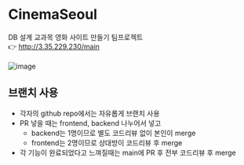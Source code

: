 # CinemaSeoul
DB 설계 교과목 영화 사이트 만들기 팀프로젝트<br/>
👉 http://3.35.229.230/main
<br/><br/>
![image](https://user-images.githubusercontent.com/37998734/123530123-0361a680-d732-11eb-8fb4-537f6adb7db2.png)

## 브랜치 사용

* 각자의 github repo에서는 자유롭게 브랜치 사용
* PR 넣을 때는 frontend, backend 나누어서 넣고
  * backend는 1명이므로 별도 코드리뷰 없이 본인이 merge
  * frontend는 2명이므로 상대방이 코드리뷰 후 merge
* 각 기능이 완료되었다고 느껴질때는 main에 PR 후 전부 코드리뷰 후 merge

